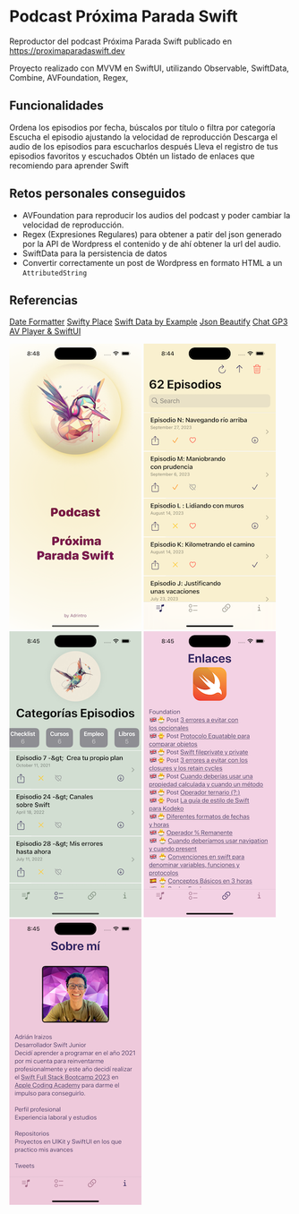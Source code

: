 # Podcast Próxima Parada Swift

Reproductor del podcast Próxima Parada Swift publicado en https://proximaparadaswift.dev

Proyecto realizado con MVVM en SwiftUI, utilizando Observable, SwiftData, Combine, AVFoundation, Regex,

## Funcionalidades
Ordena los episodios por fecha, búscalos por título o filtra por categoría
Escucha el episodio ajustando la velocidad de reproducción
Descarga el audio de los episodios para escucharlos después
Lleva el registro de tus episodios favoritos y escuchados
Obtén un listado de enlaces que recomiendo para aprender Swift


## Retos personales conseguidos
* AVFoundation para reproducir los audios del podcast y poder cambiar la velocidad de reproducción.
* Regex (Expresiones Regulares) para obtener a patir del json generado por la API de Wordpress el contenido y de ahí obtener la url del audio.
* SwiftData para la persistencia de datos 
* Convertir correctamente un post de Wordpress en formato HTML a un `AttributedString` 


## Referencias
[Date Formatter](https://nsdateformatter.com)
[Swifty Place](https://www.swiftyplace.com/blog/fetch-and-filter-in-swiftdata)
[Swift Data by Example](https://www.hackingwithswift.com/quick-start/swiftdata)
[Json Beautify](https://jsonbeautify.com)
[Chat GP3](https://chat.openai.com)
[AV Player & SwiftUI](https://chris-mash.medium.com/avplayer-swiftui-b87af6d0553)


![Splash](https://github.com/airaizos/PodcastProximaParadaSwift/blob/e3f07fbf6a2d76ba468834db57bb9eea928ea269/1.png)
![Episodios](https://github.com/airaizos/PodcastProximaParadaSwift/blob/e3f07fbf6a2d76ba468834db57bb9eea928ea269/2.png)
![Categorias](https://github.com/airaizos/PodcastProximaParadaSwift/blob/e3f07fbf6a2d76ba468834db57bb9eea928ea269/3.png)
![Enlaces](https://github.com/airaizos/PodcastProximaParadaSwift/blob/e3f07fbf6a2d76ba468834db57bb9eea928ea269/4.png)
![AboutMe](https://github.com/airaizos/PodcastProximaParadaSwift/blob/e3f07fbf6a2d76ba468834db57bb9eea928ea269/5.png)
